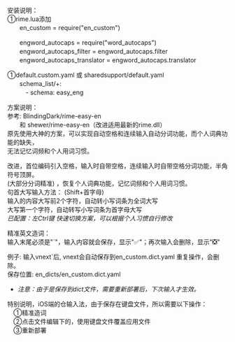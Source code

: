 安装说明：   
①rime.lua添加    
　　en_custom = require("en_custom")   

　　engword_autocaps = require("word_autocaps")  
　　engword_autocaps_filter = engword_autocaps.filter  
　　engword_autocaps_translator = engword_autocaps.translator    

①default.custom.yaml 或 sharedsupport/default.yaml    
　　schema_list/+:    
　　　- schema: easy_eng    

方案说明：  
参考: BlindingDark/rime-easy-en  
　　和 shewer/rime-easy-en（改进适用最新的rime.dll）  
原先使用大神的方案，可以实现自动空格和连续输入自动分词功能，而个人词典功能的缺失，  
无法记忆词频和个人用词习惯。  

改进，首位编码引入空格，输入时自带空格，连续输入时自带空格分词功能，半角符号顶屏。  
(大部分分词精准) ，恢复个人词典功能，记忆词频和个人用词习惯。  
句首大写输入方法： (Shift+首字母)   
输入的内容大写前2个字符，自动转小写词条为全词大写  
大写第一个字符，自动转写小写词条为首字母大写  
*已配置：左Ctrl键 快速切换方案，可以根据个人习惯自行修改*  

精准英文造词：  
输入末尾必须是"`"，输入内容就会保存，显示"✅"；再次输入会删除，显示"❎"  

例子: 输入vnext`后, vnext会自动保存到en_custom.dict.yaml 重复操作，会删除。  
保存位置: en_dicts/en_custom.dict.yaml  
* *注意：由于是保存到dict文件，需要重新部署后，下次输入才生效。*  

特别说明，iOS端的仓输入法，由于保存在键盘文件，所以需要以下操作：  
　①精准造词  
　②点击文件编辑下的，使用键盘文件覆盖应用文件  
　③重新部署  